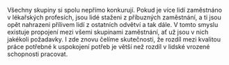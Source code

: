 Všechny skupiny si spolu nepřímo konkurují. Pokud je více lidí zaměstnáno v lékařských profesích, jsou lidé staženi z příbuzných zaměstnání, a ti jsou opět nahrazeni přílivem lidí z ostatních odvětví a tak dále. V tomto smyslu existuje propojení mezi všemi skupinami zaměstnání, ať už jsou v nich jakékoli požadavky. I zde znovu čelíme skutečnosti, že rozdíl mezi kvalitou práce potřebné k uspokojení potřeb je větší než rozdíl v lidské vrozené schopnosti pracovat.